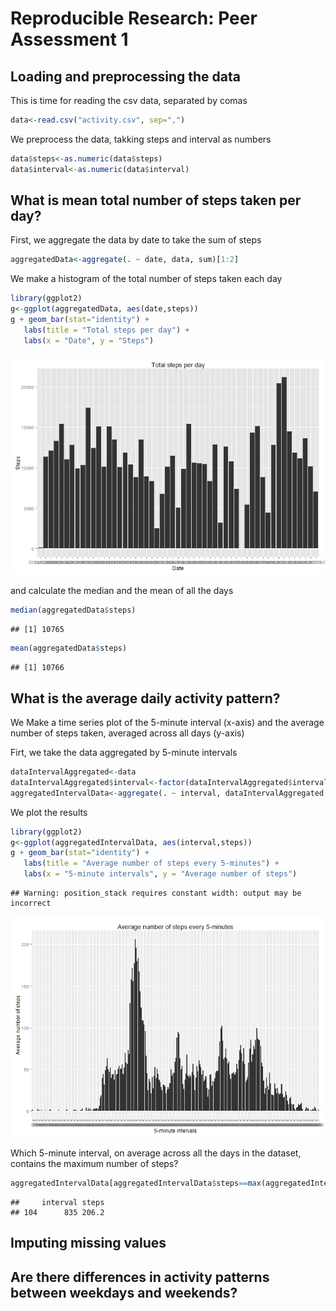 # Reproducible Research: Peer Assessment 1


## Loading and preprocessing the data
This is time for reading the csv data, separated by comas

```r
data<-read.csv("activity.csv", sep=",")
```
We preprocess the data, takking steps and interval as numbers


```r
data$steps<-as.numeric(data$steps)
data$interval<-as.numeric(data$interval)
```
## What is mean total number of steps taken per day?
First, we aggregate the data by date to take the sum of steps


```r
aggregatedData<-aggregate(. ~ date, data, sum)[1:2]
```

We make a histogram of the total number of steps taken each day


```r
library(ggplot2)
g<-ggplot(aggregatedData, aes(date,steps))
g + geom_bar(stat="identity") +
   labs(title = "Total steps per day") +
   labs(x = "Date", y = "Steps") 
```

![plot of chunk unnamed-chunk-4](figure/unnamed-chunk-4.png) 


and calculate the median and the mean of all the days


```r
median(aggregatedData$steps)
```

```
## [1] 10765
```

```r
mean(aggregatedData$steps)
```

```
## [1] 10766
```


## What is the average daily activity pattern?

We Make a time series plot of the 5-minute interval (x-axis) and the average number of steps taken, averaged across all days (y-axis)

Firt, we take the data aggregated by 5-minute intervals

```r
dataIntervalAggregated<-data
dataIntervalAggregated$interval<-factor(dataIntervalAggregated$interval)
aggregatedIntervalData<-aggregate(. ~ interval, dataIntervalAggregated, mean)[1:2]
```

We plot the results

```r
library(ggplot2)
g<-ggplot(aggregatedIntervalData, aes(interval,steps))
g + geom_bar(stat="identity") +
   labs(title = "Average number of steps every 5-minutes") +
   labs(x = "5-minute intervals", y = "Average number of steps") 
```

```
## Warning: position_stack requires constant width: output may be incorrect
```

![plot of chunk unnamed-chunk-7](figure/unnamed-chunk-7.png) 

Which 5-minute interval, on average across all the days in the dataset, contains the maximum number of steps?


```r
aggregatedIntervalData[aggregatedIntervalData$steps==max(aggregatedIntervalData$steps),]
```

```
##     interval steps
## 104      835 206.2
```


## Imputing missing values



## Are there differences in activity patterns between weekdays and weekends?

